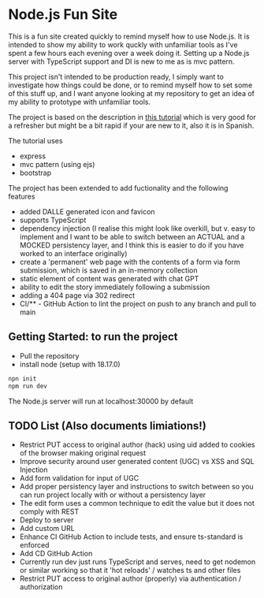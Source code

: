 # Node.js Fun Site

This is a fun site created quickly to remind myself how to use Node.js.  It is intended to show my ability to work quckly with unfamiliar tools as I've spent a few hours each evening over a week doing it.   Setting up a Node.js server with TypeScript support and DI is new to me as is mvc pattern.

This project isn't intended to be production ready, I simply want to investigate how things could be done, or to remind myself how to set some of this stuff up, and I want anyone looking at my repository to get an idea of my ability to prototype with unfamiliar tools.

The project is based on the description in [this tutorial](https://www.youtube.com/watch?v=OVESuyVoPkI) which is very good for a refresher but might be a bit rapid if your are new to it, also it is in Spanish.

The tutorial uses
- express
- mvc pattern (using ejs)
- bootstrap

The project has been extended to add fuctionality and the following features
- added DALLE generated icon and favicon
- supports TypeScript
- dependency injection (I realise this might look like overkill, but v. easy to implement and I want to be able to switch between an ACTUAL and a MOCKED persistency layer, and I think this is easier to do if you have worked to an interface originally)
- create a 'permanent' web page with the contents of a form via form submission, which is saved in an in-memory collection
- static element of content was generated with chat GPT
- ability to edit the story immediately following a submission
- adding a 404 page via 302 redirect
- CI/** - GitHub Action to lint the project on push to any branch and pull to main

## Getting Started: to run the project

- Pull the repository
- install node (setup with 18.17.0)

```bash
npn init
npm run dev
```

The Node.js server will run at localhost:30000 by default

## TODO List (Also documents limiations!)
- Restrict PUT access to original author (hack) using uid added to cookies of the browser making original request
- Improve security around user generated content (UGC) vs XSS and SQL Injection
- Add form validation for input of UGC
- Add proper persistency layer and instructions to switch between so you can run project locally with or without a persistency layer
- The edit form uses a common technique to edit the value but it does not comply with REST
- Deploy to server
- Add custom URL
- Enhance CI GitHub Action to include tests, and ensure ts-standard is enforced
- Add CD GitHub Action
- Currently run dev just runs TypeScript and serves, need to get nodemon or similar working so that it 'hot reloads' / watches ts and other files
- Restrict PUT access to original author (properly) via authentication / authorization

